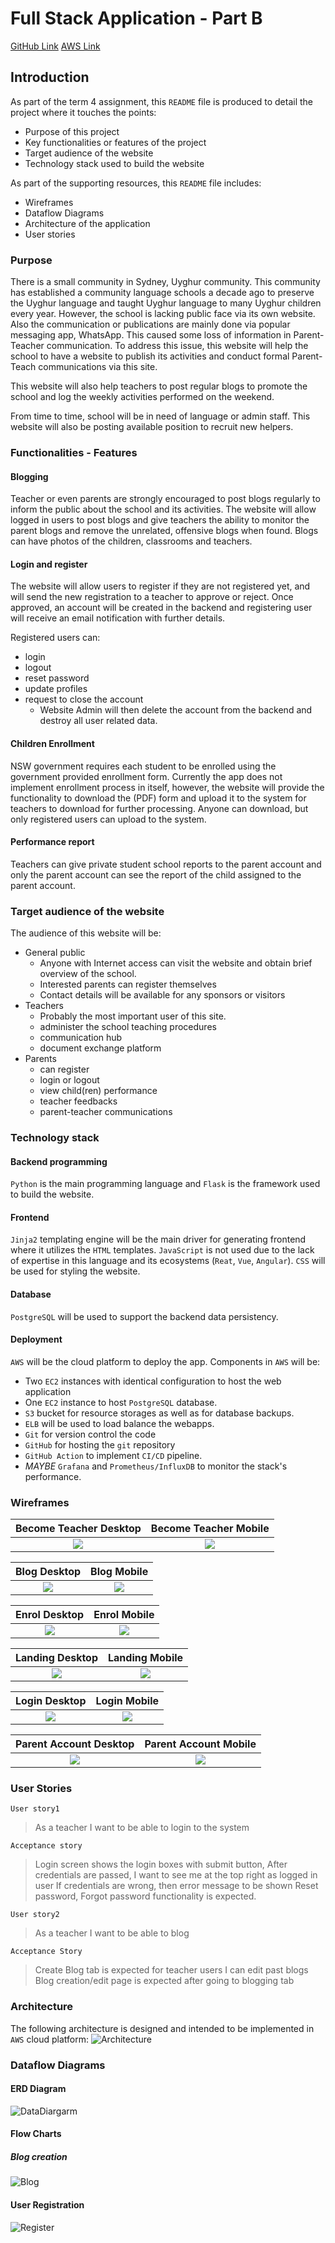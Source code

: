 # Full Stack Application - Part B

[GitHub Link]("https://github.com/habibah-adam/uyghur_school")
[AWS Link]("http://18.132.120.125/")

## Introduction

As part of the term 4 assignment, this `README` file is produced to detail the project where it touches the points:
- Purpose of this project
- Key functionalities or features of the project
- Target audience of the website
- Technology stack used to build the website

As part of the supporting resources, this `README` file includes:
- Wireframes
- Dataflow Diagrams
- Architecture of the application
- User stories

### Purpose

There is a small community in Sydney, Uyghur community. This community has established a community language schools a decade ago to preserve the Uyghur language and taught Uyghur language to many Uyghur children every year. However, the school is lacking public face via its own website. Also the communication or publications are mainly done via popular messaging app, WhatsApp. This caused some loss of information in Parent-Teacher communication. To address this issue, this website will help the school to have a website to publish its activities and conduct formal Parent-Teach communications via this site. 

This website will also help teachers to post regular blogs to promote the school and log the weekly activities performed on the weekend. 

From time to time, school will be in need of language or admin staff. This website will also be posting available position to recruit new helpers.

### Functionalities - Features

#### Blogging
Teacher or even parents are strongly encouraged to post blogs regularly to inform the public about the school and its activities. The website will allow logged in users to post blogs and give teachers the ability to monitor the parent blogs and remove the unrelated, offensive blogs when found. Blogs can have photos of the children, classrooms and teachers.

#### Login and register
The website will allow users to register if they are not registered yet, and will send the new registration to a teacher to approve or reject. Once approved, an account will be created in the backend and registering user will receive an email notification with further details. 

Registered users can:
- login
- logout
- reset password
- update profiles
- request to close the account
    - Website Admin will then delete the account from the backend and destroy all user related data.

#### Children Enrollment
NSW government requires each student to be enrolled using the government provided enrollment form. Currently the app does not implement enrollment process in itself, however, the website will provide the functionality to download the (PDF) form and upload it to the system for teachers to download for further processing. Anyone can download, but only registered users can upload to the system.

#### Performance report
Teachers can give private student school reports to the parent account and only the parent account can see the report of the child assigned to the parent account.

### Target audience of the website
The audience of this website will be:
- General public
    - Anyone with Internet access can visit the website and obtain brief overview of the school.
    - Interested parents can register themselves
    - Contact details will be available for any sponsors or visitors
- Teachers
    - Probably the most important user of this site.
    - administer the school teaching procedures
    - communication hub
    - document exchange platform
- Parents
    - can register
    - login or logout
    - view child(ren) performance
    - teacher feedbacks
    - parent-teacher communications

### Technology stack

#### Backend programming
`Python` is the main programming language and `Flask` is the framework used to build the website. 
#### Frontend
`Jinja2` templating engine will be the main driver for generating frontend where it utilizes the `HTML` templates. `JavaScript` is not used due to the lack of expertise in this language and its ecosystems (`Reat`, `Vue`, `Angular`). `CSS` will be used for styling the website. 

#### Database
`PostgreSQL` will be used to support the backend data persistency. 
#### Deployment
`AWS` will be the cloud platform to deploy the app. Components in `AWS` will be:
- Two `EC2` instances with identical configuration to host the web application
- One `EC2` instance to host `PostgreSQL` database. 
- `S3` bucket for resource storages as well as for database backups.
- `ELB` will be used to load balance the webapps.
- `Git` for version control the code
- `GitHub` for hosting the `git` repository
- `GitHub Action` to implement `CI/CD` pipeline.
- *MAYBE* `Grafana` and `Prometheus/InfluxDB` to monitor the stack's performance.

### Wireframes

Become Teacher Desktop             | Become Teacher Mobile 
:-------------------------:|:-------------------------:
![](./docs/wireframes/Become_a_teacher.png)  |  ![](./docs/wireframes/Become_a_teacher1.png) 

Blog Desktop             | Blog Mobile 
:-------------------------:|:-------------------------:
![](./docs/wireframes/Blog_page.png)  |  ![](./docs/wireframes/Blog_page1.png) 

Enrol Desktop             | Enrol Mobile 
:-------------------------:|:-------------------------:
![](./docs/wireframes/Enrol_page.png)  |  ![](./docs/wireframes/Enrol_page1.png) 

Landing Desktop             | Landing Mobile 
:-------------------------:|:-------------------------:
![](./docs/wireframes/Landing_page.png)  |  ![](./docs/wireframes/Landing_page1.png) 

Login Desktop             | Login Mobile 
:-------------------------:|:-------------------------:
![](./docs/wireframes/Login.png)  | ![](./docs/wireframes/Login1.png) 

Parent Account Desktop             | Parent Account Mobile 
:-------------------------:|:-------------------------:
![](./docs/wireframes/Parent_account.png)  |  ![](./docs/wireframes/Parent_account1.png) 

### User Stories

`User story1`
> As a teacher I want to be able to login to the system

`Acceptance story`
> Login screen shows the login boxes with submit button, 
> After credentials are passed, I want to see me at the top right as logged in user
> If credentials are wrong, then error message to be shown
> Reset password, Forgot password functionality is expected.


`User story2`
> As a teacher I want to be able to blog

`Acceptance Story`
> Create Blog tab is expected for teacher users
> I can edit past blogs
> Blog creation/edit page is expected after going to blogging tab

### Architecture
The following architecture is designed and intended to be implemented in `AWS` cloud platform:
![Architecture](./docs/architecture.png)

### Dataflow Diagrams

#### ERD Diagram
![DataDiargarm](./docs/ERD.png)


#### Flow Charts

##### Blog creation

![Blog](./docs/blog_creation.png)


#### User Registration

![Register](./docs/register.png)